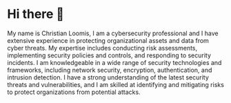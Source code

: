 # Hi there 👋

  My name is Christian Loomis, I am a cybersecurity professional and I have extensive experience in protecting organizational assets and data from cyber threats. My expertise includes conducting risk assessments, implementing security policies and controls, and responding to security incidents. I am knowledgeable in a wide range of security technologies and frameworks, including network security, encryption, authentication, and intrusion detection. I have a strong understanding of the latest security threats and vulnerabilities, and I am skilled at identifying and mitigating risks to protect organizations from potential attacks.
